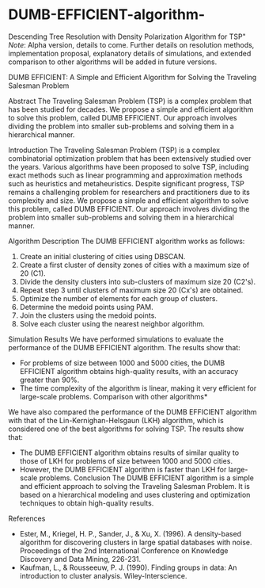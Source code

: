 # DUMB-EFFICIENT-algorithm-
Descending Tree Resolution with Density Polarization Algorithm for TSP"
_Note_: Alpha version, details to come. Further details on resolution methods, implementation proposal, explanatory details of simulations, and extended comparison to other algorithms will be added in future versions.


DUMB EFFICIENT: A Simple and Efficient Algorithm for Solving the Traveling Salesman Problem

Abstract
The Traveling Salesman Problem (TSP) is a complex problem that has been studied for decades. We propose a simple and efficient algorithm to solve this problem, called DUMB EFFICIENT. Our approach involves dividing the problem into smaller sub-problems and solving them in a hierarchical manner.

Introduction
The Traveling Salesman Problem (TSP) is a complex combinatorial optimization problem that has been extensively studied over the years. Various algorithms have been proposed to solve TSP, including exact methods such as linear programming and approximation methods such as heuristics and metaheuristics. Despite significant progress, TSP remains a challenging problem for researchers and practitioners due to its complexity and size. We propose a simple and efficient algorithm to solve this problem, called DUMB EFFICIENT. Our approach involves dividing the problem into smaller sub-problems and solving them in a hierarchical manner.

Algorithm Description
The DUMB EFFICIENT algorithm works as follows:
1. Create an initial clustering of cities using DBSCAN.
2. Create a first cluster of density zones of cities with a maximum size of 20 (C1).
3. Divide the density clusters into sub-clusters of maximum size 20 (C2's).
4. Repeat step 3 until clusters of maximum size 20 (Cx's) are obtained.
5. Optimize the number of elements for each group of clusters.
6. Determine the medoid points using PAM.
7. Join the clusters using the medoid points.
8. Solve each cluster using the nearest neighbor algorithm.

Simulation Results
We have performed simulations to evaluate the performance of the DUMB EFFICIENT algorithm. The results show that:
- For problems of size between 1000 and 5000 cities, the DUMB EFFICIENT algorithm obtains high-quality results, with an accuracy greater than 90%.
- The time complexity of the algorithm is linear, making it very efficient for large-scale problems.
Comparison with other algorithms*

We have also compared the performance of the DUMB EFFICIENT algorithm with that of the Lin-Kernighan-Helsgaun (LKH) algorithm, which is considered one of the best algorithms for solving TSP. The results show that:

- The DUMB EFFICIENT algorithm obtains results of similar quality to those of LKH for problems of size between 1000 and 5000 cities.
- However, the DUMB EFFICIENT algorithm is faster than LKH for large-scale problems.
Conclusion
The DUMB EFFICIENT algorithm is a simple and efficient approach to solving the Traveling Salesman Problem. It is based on a hierarchical modeling and uses clustering and optimization techniques to obtain high-quality results.

References
- Ester, M., Kriegel, H. P., Sander, J., & Xu, X. (1996). A density-based algorithm for discovering clusters in large spatial databases with noise. Proceedings of the 2nd International Conference on Knowledge Discovery and Data Mining, 226-231.
- Kaufman, L., & Rousseeuw, P. J. (1990). Finding groups in data: An introduction to cluster analysis. Wiley-Interscience.
